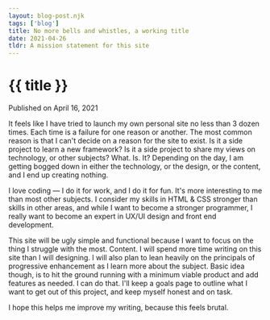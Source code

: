 ```yaml
---
layout: blog-post.njk
tags: ['blog']
title: No more bells and whistles, a working title
date: 2021-04-26
tldr: A mission statement for this site
---
```

# {{ title }}
Published on April 16, 2021

It feels like I have tried to launch my own personal site no less than 3 dozen times. Each time is a failure for one reason or another. The most common reason is that I can't decide on a reason for the site to exist. Is it a side project to learn a new framework? Is it a side project to share my views on technology, or other subjects? What. Is. It? Depending on the day, I am getting bogged down in either the technology, or the design, or the content, and I end up creating nothing.

I love coding — I do it for work, and I do it for fun. It's more interesting to me than most other subjects. I consider my skills in HTML & CSS stronger than skills in other areas, and while I want to become a stronger programmer, I really want to become an expert in UX/UI design and front end development.

This site will be ugly simple and functional because I want to focus on the thing I struggle with the most. Content. I will spend more time writing on this site than I will designing. I will also plan to lean heavily on the principals of progressive enhancement as I learn more about the subject. Basic idea though, is to hit the ground running with a minimum viable product and add features as needed. I can do that. I'll keep a goals page to outline what I want to get out of this project, and keep myself honest and on task.

I hope this helps me improve my writing, because this feels brutal.
